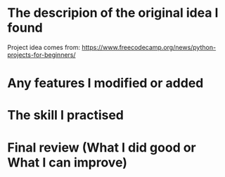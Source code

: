 # The descripion of the original idea I found
Project idea comes from: https://www.freecodecamp.org/news/python-projects-for-beginners/


# Any features I modified or added




# The skill I practised




# Final review (What I did good or What I can improve)




